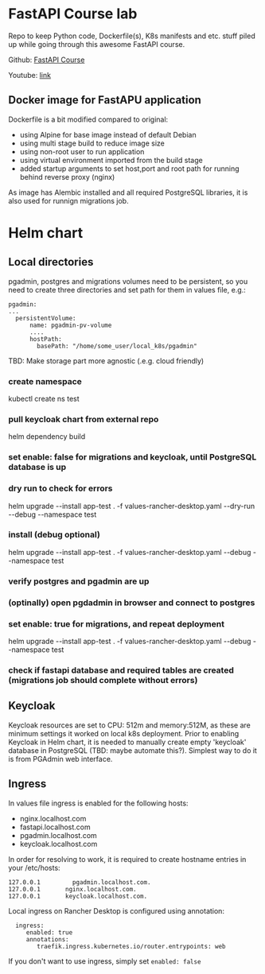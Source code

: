 # FastAPI Course lab

Repo to keep Python code, Dockerfile(s), K8s manifests and etc. stuff piled up while going through this awesome FastAPI course.

Github: [FastAPI Course](https://github.com/Sanjeev-Thiyagarajan/fastapi-course)

Youtube: [link](https://youtu.be/0sOvCWFmrtA?si=Fwv3B3p8FH3KikS7)

## Docker image for FastAPU application

Dockerfile is a bit modified compared to original:

- using Alpine for base image instead of default Debian
- using multi stage build to reduce image size
- using non-root user to run application
- using virtual environment imported from the build stage
- added startup arguments to set host,port and root path for running behind reverse proxy (nginx)

As image has Alembic installed and all required PostgreSQL libraries, it is also used for runnign migrations job.

# Helm chart

## Local directories

pgadmin, postgres and migrations volumes need to be persistent, 
so you need to create three directories and set path for them in values file, e.g.:

```
pgadmin:
...
  persistentVolume:
      name: pgadmin-pv-volume
      ....
      hostPath:
        basePath: "/home/some_user/local_k8s/pgadmin"
```

TBD: Make storage part more agnostic (.e.g. cloud friendly)

### create namespace
kubectl create ns test

### pull keycloak chart from external repo
helm dependency build 

### set enable: false for migrations and keycloak, until PostgreSQL database is up

### dry run to check for errors
helm  upgrade --install  app-test .  -f values-rancher-desktop.yaml   --dry-run   --debug --namespace test

### install (debug optional)
helm  upgrade --install  app-test .  -f values-rancher-desktop.yaml --debug --namespace test

### verify postgres and pgadmin are up
### (optinally) open pgdadmin in browser and connect to postgres
### set enable: true for migrations, and repeat deployment
helm  upgrade --install  app-test .  -f values-rancher-desktop.yaml --debug --namespace test

### check if fastapi database and required tables are created (migrations job should complete without errors)

## Keycloak

Keycloak resources are set to CPU: 512m and memory:512M, as these are minimum settings it worked on local k8s deployment.
Prior to enabling Keycloak in Helm chart, it is needed to manually create empty 'keycloak' database in PostgreSQL 
(TBD: maybe automate this?). Simplest way to do it is from PGAdmin web interface.

## Ingress

In values file ingress is enabled for the following hosts:
- nginx.localhost.com
- fastapi.localhost.com
- pgadmin.localhost.com
- keycloak.localhost.com

In order for resolving to work, it is required to create hostname entries in your /etc/hosts:
```
127.0.0.1	      pgadmin.localhost.com.
127.0.0.1       nginx.localhost.com.
127.0.0.1       keycloak.localhost.com.
```
Local ingress on Rancher Desktop is configured using annotation:

```
  ingress:
     enabled: true
     annotations:
        traefik.ingress.kubernetes.io/router.entrypoints: web
```
If you don't want to use ingress, simply set `enabled: false`




